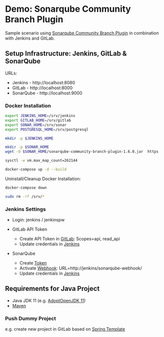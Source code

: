 # Demo: Sonarqube Community Branch Plugin

Sample scenario using [Sonarqube Community Branch Plugin](https://github.com/mc1arke/sonarqube-community-branch-plugin) in combination with Jenkins and GitLab.

## Setup Infrastructure: Jenkins, GitLab & SonarQube

URLs:

* Jenkins - http://localhost:8080
* GitLab - http://localhost:8000
* SonarQube - http://localhost:9000

### Docker Installation

```bash
export JENKINS_HOME=/srv/jenkins
export GITLAB_HOME=/srv/gitlab
export SONAR_HOME=/srv/sonar
export POSTGRESQL_HOME=/srv/postgresql

mkdir -p $JENKINS_HOME

mkdir -p $SONAR_HOME
wget -O $SONAR_HOME/sonarqube-community-branch-plugin-1.6.0.jar  https://github.com/mc1arke/sonarqube-community-branch-plugin/releases/download/1.6.0/sonarqube-community-branch-plugin-1.6.0.jar

sysctl -w vm.max_map_count=262144

docker-compose up -d --build
```

Uninstall/Cleanup Docker Installation:

```bash
docker-compose down

sudo rm -rf /srv/*
```

### Jenkins Settings

* Login: jenkins / jenkinspw

* GitLab API Token
  * Create API Token in [GitLab](http://localhost:8000/-/profile/personal_access_tokens): Scopes=api, read_api
  * Update credentials in [Jenkins](http://localhost:8080/credentials/store/system/domain/_/credential/gitlab_token/update)

* SonarQube
  * Create [Token](http://localhost:9000/admin/users)
  * Activate [Webhook](http://localhost:9000/admin/webhooks): URL=http://jenkins/sonarqube-webhook/
  * Update credentials in [Jenkins](http://localhost:8080/credentials/store/system/domain/_/credential/sonarqube_token/update)

## Requirements for Java Project

* Java JDK 11 (e.g. [AdoptOpenJDK 11](https://adoptopenjdk.net/installation.html#linux-pkg))
* [Maven](https://www.baeldung.com/install-maven-on-windows-linux-mac#2-installing-maven-on-ubuntu)

### Push Dummy Project

e.g. create new project in GitLab based on [Spring Template](https://gitlab.com/gitlab-org/project-templates/spring)
